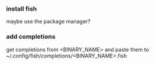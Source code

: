 ### install fish
maybe use the package manager?

### add completions
get completions from <BINARY_NAME> and paste them to ~/.config/fish/completions/<BINARY_NAME>.fish